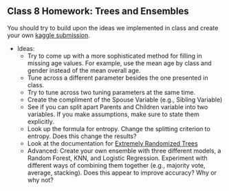 ## Class 8 Homework: Trees and Ensembles

You should try to build upon the ideas we implemented in class and create your own [kaggle submission](https://www.kaggle.com/c/titanic-gettingStarted).

* Ideas:
    * Try to come up with a more sophisticated method for filling in missing age values. For example, use the mean age by class and gender instead of the mean overall age.
    * Tune across a different parameter besides the one presented in class.
    * Try to tune across two tuning parameters at the same time.
	* Create the compliment of the Spouse Variable (e.g., Sibling Variable)
    * See if you can split apart Parents and Children variable into two variables. If you make assumptions, make sure to state them explicitly.
    * Look up the formula for entropy. Change the splitting criterion to entropy. Does this change the results?
	* Look at the documentation for [Extremely Randomized Trees](http://scikit-learn.org/stable/modules/generated/sklearn.ensemble.ExtraTreesClassifier.html#sklearn.ensemble.ExtraTreesClassifier)
	* Advanced: Create your own ensemble with three different models, a Random Forest, KNN, and Logistic Regression. Experiment with different ways of combining them together (e.g., majority vote, average, stacking). Does this appear to improve accuracy? Why or why not?
